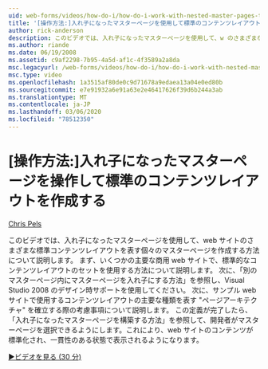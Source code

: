 ```yaml
---
uid: web-forms/videos/how-do-i/how-do-i-work-with-nested-master-pages-to-create-standard-content-layouts
title: '[操作方法:]入れ子になったマスターページを使用して標準のコンテンツレイアウトを作成する |Microsoft Docs'
author: rick-anderson
description: このビデオでは、入れ子になったマスターページを使用して、w のさまざまな標準コンテンツレイアウトを表す個々のマスターページを作成する方法について説明します。
ms.author: riande
ms.date: 06/19/2008
ms.assetid: c9af2298-7b95-4a5d-af1c-4f3589a2a8da
msc.legacyurl: /web-forms/videos/how-do-i/how-do-i-work-with-nested-master-pages-to-create-standard-content-layouts
msc.type: video
ms.openlocfilehash: 1a3515af80de0c9d71678a9edaea13a04e0ed80b
ms.sourcegitcommit: e7e91932a6e91a63e2e46417626f39d6b244a3ab
ms.translationtype: MT
ms.contentlocale: ja-JP
ms.lasthandoff: 03/06/2020
ms.locfileid: "78512350"
---
```

# <a name="how-do-i-work-with-nested-master-pages-to-create-standard-content-layouts"></a>[操作方法:]入れ子になったマスターページを操作して標準のコンテンツレイアウトを作成する

[Chris Pels](https://twitter.com/chrispels)

このビデオでは、入れ子になったマスターページを使用して、web サイトのさまざまな標準コンテンツレイアウトを表す個々のマスターページを作成する方法について説明します。 まず、いくつかの主要な商用 web サイトで、標準的なコンテンツレイアウトのセットを使用する方法について説明します。 次に、「別のマスターページ内にマスターページを入れ子にする方法」を参照し、Visual Studio 2008 のデザイン時サポートを使用してください。 次に、サンプル web サイトで使用するコンテンツレイアウトの主要な種類を表す "ページアーキテクチャ" を確立する際の考慮事項について説明します。 この定義が完了したら、「入れ子になったマスターページを構築する方法」を参照して、開発者がマスターページを選択できるようにします。これにより、web サイトのコンテンツが標準化され、一貫性のある状態で表示されるようになります。

[&#9654;ビデオを見る (30 分)](https://channel9.msdn.com/Blogs/ASP-NET-Site-Videos/how-do-i-work-with-nested-master-pages-to-create-standard-content-layouts)
